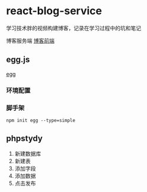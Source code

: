 # react-blog-service
学习技术胖的视频构建博客，记录在学习过程中的坑和笔记

博客服务端
[博客前端](https://github.com/Mr-Welson/react-blog)

## egg.js

[egg](https://eggjs.org) 

### 环境配置

### 脚手架

```
npm init egg --type=simple
```

## phpstydy
1. 新建数据库
2. 新建表
3. 添加字段
4. 添加数据
5. 点击发布

